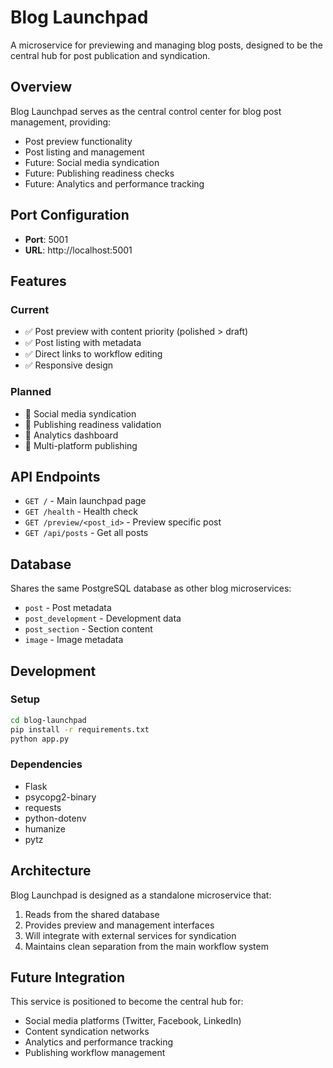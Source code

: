 # Blog Launchpad

A microservice for previewing and managing blog posts, designed to be the central hub for post publication and syndication.

## Overview

Blog Launchpad serves as the central control center for blog post management, providing:
- Post preview functionality
- Post listing and management
- Future: Social media syndication
- Future: Publishing readiness checks
- Future: Analytics and performance tracking

## Port Configuration

- **Port**: 5001
- **URL**: http://localhost:5001

## Features

### Current
- ✅ Post preview with content priority (polished > draft)
- ✅ Post listing with metadata
- ✅ Direct links to workflow editing
- ✅ Responsive design

### Planned
- 🔄 Social media syndication
- 🔄 Publishing readiness validation
- 🔄 Analytics dashboard
- 🔄 Multi-platform publishing

## API Endpoints

- `GET /` - Main launchpad page
- `GET /health` - Health check
- `GET /preview/<post_id>` - Preview specific post
- `GET /api/posts` - Get all posts

## Database

Shares the same PostgreSQL database as other blog microservices:
- `post` - Post metadata
- `post_development` - Development data
- `post_section` - Section content
- `image` - Image metadata

## Development

### Setup
```bash
cd blog-launchpad
pip install -r requirements.txt
python app.py
```

### Dependencies
- Flask
- psycopg2-binary
- requests
- python-dotenv
- humanize
- pytz

## Architecture

Blog Launchpad is designed as a standalone microservice that:
1. Reads from the shared database
2. Provides preview and management interfaces
3. Will integrate with external services for syndication
4. Maintains clean separation from the main workflow system

## Future Integration

This service is positioned to become the central hub for:
- Social media platforms (Twitter, Facebook, LinkedIn)
- Content syndication networks
- Analytics and performance tracking
- Publishing workflow management 